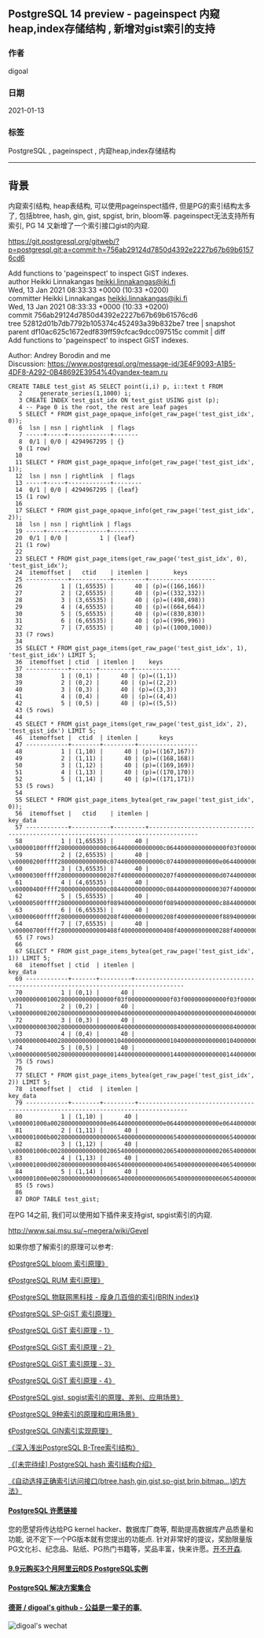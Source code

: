 ## PostgreSQL 14 preview - pageinspect 内窥heap,index存储结构 , 新增对gist索引的支持  
  
### 作者  
digoal  
  
### 日期  
2021-01-13   
  
### 标签  
PostgreSQL , pageinspect , 内窥heap,index存储结构  
  
----  
  
## 背景  
内窥索引结构, heap表结构, 可以使用pageinspect插件, 但是PG的索引结构太多了, 包括btree, hash, gin, gist, spgist, brin, bloom等. pageinspect无法支持所有索引, PG 14 又新增了一个索引接口gist的内窥.  
  
https://git.postgresql.org/gitweb/?p=postgresql.git;a=commit;h=756ab29124d7850d4392e2227b67b69b61576cd6  
  
Add functions to 'pageinspect' to inspect GiST indexes.  
author	Heikki Linnakangas <heikki.linnakangas@iki.fi>	  
Wed, 13 Jan 2021 08:33:33 +0000 (10:33 +0200)  
committer	Heikki Linnakangas <heikki.linnakangas@iki.fi>	  
Wed, 13 Jan 2021 08:33:33 +0000 (10:33 +0200)  
commit	756ab29124d7850d4392e2227b67b69b61576cd6  
tree	52812d01b7db7792b105374c452493a39b832be7	tree | snapshot  
parent	df10ac625c1672edf839ff59cfcac9dcc097515c	commit | diff  
Add functions to 'pageinspect' to inspect GiST indexes.  
  
Author: Andrey Borodin and me  
Discussion: https://www.postgresql.org/message-id/3E4F9093-A1B5-4DF8-A292-0B48692E3954%40yandex-team.ru  
  
  
```  
CREATE TABLE test_gist AS SELECT point(i,i) p, i::text t FROM  
   2     generate_series(1,1000) i;  
   3 CREATE INDEX test_gist_idx ON test_gist USING gist (p);  
   4 -- Page 0 is the root, the rest are leaf pages  
   5 SELECT * FROM gist_page_opaque_info(get_raw_page('test_gist_idx', 0));  
   6  lsn | nsn | rightlink  | flags   
   7 -----+-----+------------+-------  
   8  0/1 | 0/0 | 4294967295 | {}  
   9 (1 row)  
  10   
  11 SELECT * FROM gist_page_opaque_info(get_raw_page('test_gist_idx', 1));  
  12  lsn | nsn | rightlink  | flags    
  13 -----+-----+------------+--------  
  14  0/1 | 0/0 | 4294967295 | {leaf}  
  15 (1 row)  
  16   
  17 SELECT * FROM gist_page_opaque_info(get_raw_page('test_gist_idx', 2));  
  18  lsn | nsn | rightlink | flags    
  19 -----+-----+-----------+--------  
  20  0/1 | 0/0 |         1 | {leaf}  
  21 (1 row)  
  22   
  23 SELECT * FROM gist_page_items(get_raw_page('test_gist_idx', 0), 'test_gist_idx');  
  24  itemoffset |   ctid    | itemlen |       keys          
  25 ------------+-----------+---------+-------------------  
  26           1 | (1,65535) |      40 | (p)=((166,166))  
  27           2 | (2,65535) |      40 | (p)=((332,332))  
  28           3 | (3,65535) |      40 | (p)=((498,498))  
  29           4 | (4,65535) |      40 | (p)=((664,664))  
  30           5 | (5,65535) |      40 | (p)=((830,830))  
  31           6 | (6,65535) |      40 | (p)=((996,996))  
  32           7 | (7,65535) |      40 | (p)=((1000,1000))  
  33 (7 rows)  
  34   
  35 SELECT * FROM gist_page_items(get_raw_page('test_gist_idx', 1), 'test_gist_idx') LIMIT 5;  
  36  itemoffset | ctid  | itemlen |    keys       
  37 ------------+-------+---------+-------------  
  38           1 | (0,1) |      40 | (p)=((1,1))  
  39           2 | (0,2) |      40 | (p)=((2,2))  
  40           3 | (0,3) |      40 | (p)=((3,3))  
  41           4 | (0,4) |      40 | (p)=((4,4))  
  42           5 | (0,5) |      40 | (p)=((5,5))  
  43 (5 rows)  
  44   
  45 SELECT * FROM gist_page_items(get_raw_page('test_gist_idx', 2), 'test_gist_idx') LIMIT 5;  
  46  itemoffset |  ctid  | itemlen |      keys         
  47 ------------+--------+---------+-----------------  
  48           1 | (1,10) |      40 | (p)=((167,167))  
  49           2 | (1,11) |      40 | (p)=((168,168))  
  50           3 | (1,12) |      40 | (p)=((169,169))  
  51           4 | (1,13) |      40 | (p)=((170,170))  
  52           5 | (1,14) |      40 | (p)=((171,171))  
  53 (5 rows)  
  54   
  55 SELECT * FROM gist_page_items_bytea(get_raw_page('test_gist_idx', 0));  
  56  itemoffset |   ctid    | itemlen |                                      key_data                                        
  57 ------------+-----------+---------+------------------------------------------------------------------------------------  
  58           1 | (1,65535) |      40 | \x00000100ffff28000000000000c064400000000000c06440000000000000f03f000000000000f03f  
  59           2 | (2,65535) |      40 | \x00000200ffff28000000000000c074400000000000c074400000000000e064400000000000e06440  
  60           3 | (3,65535) |      40 | \x00000300ffff28000000000000207f400000000000207f400000000000d074400000000000d07440  
  61           4 | (4,65535) |      40 | \x00000400ffff28000000000000c084400000000000c084400000000000307f400000000000307f40  
  62           5 | (5,65535) |      40 | \x00000500ffff28000000000000f089400000000000f089400000000000c884400000000000c88440  
  63           6 | (6,65535) |      40 | \x00000600ffff28000000000000208f400000000000208f400000000000f889400000000000f88940  
  64           7 | (7,65535) |      40 | \x00000700ffff28000000000000408f400000000000408f400000000000288f400000000000288f40  
  65 (7 rows)  
  66   
  67 SELECT * FROM gist_page_items_bytea(get_raw_page('test_gist_idx', 1)) LIMIT 5;  
  68  itemoffset | ctid  | itemlen |                                      key_data                                        
  69 ------------+-------+---------+------------------------------------------------------------------------------------  
  70           1 | (0,1) |      40 | \x0000000001002800000000000000f03f000000000000f03f000000000000f03f000000000000f03f  
  71           2 | (0,2) |      40 | \x00000000020028000000000000000040000000000000004000000000000000400000000000000040  
  72           3 | (0,3) |      40 | \x00000000030028000000000000000840000000000000084000000000000008400000000000000840  
  73           4 | (0,4) |      40 | \x00000000040028000000000000001040000000000000104000000000000010400000000000001040  
  74           5 | (0,5) |      40 | \x00000000050028000000000000001440000000000000144000000000000014400000000000001440  
  75 (5 rows)  
  76   
  77 SELECT * FROM gist_page_items_bytea(get_raw_page('test_gist_idx', 2)) LIMIT 5;  
  78  itemoffset |  ctid  | itemlen |                                      key_data                                        
  79 ------------+--------+---------+------------------------------------------------------------------------------------  
  80           1 | (1,10) |      40 | \x000001000a0028000000000000e064400000000000e064400000000000e064400000000000e06440  
  81           2 | (1,11) |      40 | \x000001000b0028000000000000006540000000000000654000000000000065400000000000006540  
  82           3 | (1,12) |      40 | \x000001000c0028000000000000206540000000000020654000000000002065400000000000206540  
  83           4 | (1,13) |      40 | \x000001000d0028000000000000406540000000000040654000000000004065400000000000406540  
  84           5 | (1,14) |      40 | \x000001000e0028000000000000606540000000000060654000000000006065400000000000606540  
  85 (5 rows)  
  86   
  87 DROP TABLE test_gist;  
```  
  
在PG 14之前, 我们可以使用如下插件来支持gist, spgist索引的内窥.  
  
http://www.sai.msu.su/~megera/wiki/Gevel      
  
如果你想了解索引的原理可以参考:  
  
[《PostgreSQL bloom 索引原理》](../202011/20201128_04.md)    
  
[《PostgreSQL RUM 索引原理》](../202011/20201128_02.md)    
  
[《PostgreSQL 物联网黑科技 - 瘦身几百倍的索引(BRIN index)》](../201604/20160414_01.md)    
  
[《PostgreSQL SP-GiST 索引原理》](../202011/20201128_01.md)    
  
[《PostgreSQL GiST 索引原理 - 1》](../202010/20201004_01.md)    
  
[《PostgreSQL GiST 索引原理 - 2》](../202010/20201004_02.md)    
  
[《PostgreSQL GiST 索引原理 - 3》](../202010/20201004_03.md)    
  
[《PostgreSQL GiST 索引原理 - 4》](../202010/20201004_04.md)    
  
[《PostgreSQL gist, spgist索引的原理、差别、应用场景》](../201906/20190604_03.md)    
  
[《PostgreSQL 9种索引的原理和应用场景》](../201706/20170627_01.md)    
  
[《PostgreSQL GIN索引实现原理》](../201702/20170204_01.md)    
  
[《深入浅出PostgreSQL B-Tree索引结构》](../201605/20160528_01.md)    
  
[《[未完待续] PostgreSQL hash 索引结构介绍》](../201803/20180316_02.md)    
  
[《自动选择正确索引访问接口(btree,hash,gin,gist,sp-gist,brin,bitmap...)的方法》](../201706/20170617_01.md)    
    
  
#### [PostgreSQL 许愿链接](https://github.com/digoal/blog/issues/76 "269ac3d1c492e938c0191101c7238216")
您的愿望将传达给PG kernel hacker、数据库厂商等, 帮助提高数据库产品质量和功能, 说不定下一个PG版本就有您提出的功能点. 针对非常好的提议，奖励限量版PG文化衫、纪念品、贴纸、PG热门书籍等，奖品丰富，快来许愿。[开不开森](https://github.com/digoal/blog/issues/76 "269ac3d1c492e938c0191101c7238216").  
  
  
#### [9.9元购买3个月阿里云RDS PostgreSQL实例](https://www.aliyun.com/database/postgresqlactivity "57258f76c37864c6e6d23383d05714ea")
  
  
#### [PostgreSQL 解决方案集合](https://yq.aliyun.com/topic/118 "40cff096e9ed7122c512b35d8561d9c8")
  
  
#### [德哥 / digoal's github - 公益是一辈子的事.](https://github.com/digoal/blog/blob/master/README.md "22709685feb7cab07d30f30387f0a9ae")
  
  
![digoal's wechat](../pic/digoal_weixin.jpg "f7ad92eeba24523fd47a6e1a0e691b59")
  
